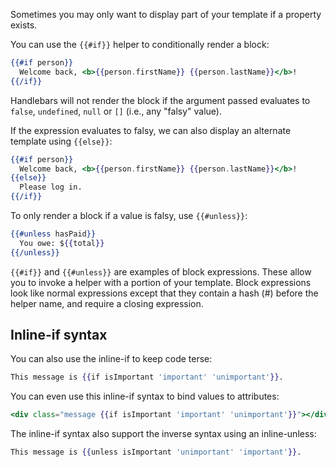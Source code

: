 Sometimes you may only want to display part of your template if a property
exists.

You can use the `{{#if}}` helper to conditionally render a block:

```handlebars
{{#if person}}
  Welcome back, <b>{{person.firstName}} {{person.lastName}}</b>!
{{/if}}
```

Handlebars will not render the block if the argument passed evaluates to
`false`, `undefined`, `null` or `[]` (i.e., any "falsy" value).

If the expression evaluates to falsy, we can also display an alternate template
using `{{else}}`:

```handlebars
{{#if person}}
  Welcome back, <b>{{person.firstName}} {{person.lastName}}</b>!
{{else}}
  Please log in.
{{/if}}
```

To only render a block if a value is falsy, use `{{#unless}}`:

```handlebars
{{#unless hasPaid}}
  You owe: ${{total}}
{{/unless}}
```

`{{#if}}` and `{{#unless}}` are examples of block expressions. These allow you
to invoke a helper with a portion of your template. Block expressions look like
normal expressions except that they contain a hash (#) before the helper name,
and require a closing expression.

## Inline-if syntax

You can also use the inline-if to keep code terse:

```handlebars
This message is {{if isImportant 'important' 'unimportant'}}.
```

You can even use this inline-if syntax to bind values to attributes:

```handlebars
<div class="message {{if isImportant 'important' 'unimportant'}}"></div>
```

The inline-if syntax also support the inverse syntax using an inline-unless:

```handlebars
This message is {{unless isImportant 'unimportant' 'important'}}.
```

<!-- eof - needed for pages that end in a code block  -->
